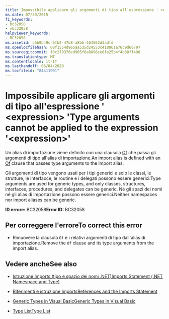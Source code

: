 ```yaml
---
title: Impossibile applicare gli argomenti di tipo all'espressione ' <expression> '
ms.date: 07/20/2015
f1_keywords:
- bc32058
- vbc32058
helpviewer_keywords:
- BC32058
ms.assetid: c6b9b49c-6fb2-47b8-a8bb-464562d3adfd
ms.openlocfilehash: 08f1554d965aa535d24553c418061a76c9d66797
ms.sourcegitcommit: f8c270376ed905f6a8896ce0fe25b4f4b38ff498
ms.translationtype: MT
ms.contentlocale: it-IT
ms.lasthandoff: 06/04/2020
ms.locfileid: "84411991"
---
```

# <a name="type-arguments-cannot-be-applied-to-the-expression-expression"></a><span data-ttu-id="be22d-102">Impossibile applicare gli argomenti di tipo all'espressione ' \<expression> '</span><span class="sxs-lookup"><span data-stu-id="be22d-102">Type arguments cannot be applied to the expression '\<expression>'</span></span>
<span data-ttu-id="be22d-103">Un alias di importazione viene definito con una clausola [Of](../language-reference/statements/of-clause.md) che passa gli argomenti di tipo all'alias di importazione.</span><span class="sxs-lookup"><span data-stu-id="be22d-103">An import alias is defined with an [Of](../language-reference/statements/of-clause.md) clause that passes type arguments to the import alias.</span></span>  
  
 <span data-ttu-id="be22d-104">Gli argomenti di tipo vengono usati per i tipi generici e solo le classi, le strutture, le interfacce, le routine e i delegati possono essere generici.</span><span class="sxs-lookup"><span data-stu-id="be22d-104">Type arguments are used for generic types, and only classes, structures, interfaces, procedures, and delegates can be generic.</span></span> <span data-ttu-id="be22d-105">Né gli spazi dei nomi né gli alias di importazione possono essere generici.</span><span class="sxs-lookup"><span data-stu-id="be22d-105">Neither namespaces nor import aliases can be generic.</span></span>  
  
 <span data-ttu-id="be22d-106">**ID errore:** BC32058</span><span class="sxs-lookup"><span data-stu-id="be22d-106">**Error ID:** BC32058</span></span>  
  
## <a name="to-correct-this-error"></a><span data-ttu-id="be22d-107">Per correggere l'errore</span><span class="sxs-lookup"><span data-stu-id="be22d-107">To correct this error</span></span>  
  
- <span data-ttu-id="be22d-108">Rimuovere la clausola `Of` e i relativi argomenti di tipo dall'alias di importazione.</span><span class="sxs-lookup"><span data-stu-id="be22d-108">Remove the `Of` clause and its type arguments from the import alias.</span></span>  
  
## <a name="see-also"></a><span data-ttu-id="be22d-109">Vedere anche</span><span class="sxs-lookup"><span data-stu-id="be22d-109">See also</span></span>

- [<span data-ttu-id="be22d-110">Istruzione Imports (tipo e spazio dei nomi .NET)</span><span class="sxs-lookup"><span data-stu-id="be22d-110">Imports Statement (.NET Namespace and Type)</span></span>](../language-reference/statements/imports-statement-net-namespace-and-type.md)
- [<span data-ttu-id="be22d-111">Riferimenti e istruzione Imports</span><span class="sxs-lookup"><span data-stu-id="be22d-111">References and the Imports Statement</span></span>](../programming-guide/program-structure/references-and-the-imports-statement.md)

- [<span data-ttu-id="be22d-112">Generic Types in Visual Basic</span><span class="sxs-lookup"><span data-stu-id="be22d-112">Generic Types in Visual Basic</span></span>](../programming-guide/language-features/data-types/generic-types.md)
- [<span data-ttu-id="be22d-113">Type List</span><span class="sxs-lookup"><span data-stu-id="be22d-113">Type List</span></span>](../language-reference/statements/type-list.md)
